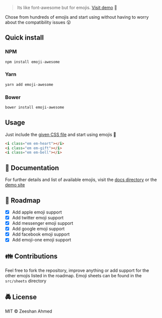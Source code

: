<img src="https://dzwonsemrish7.cloudfront.net/items/1Y0p3J3C3q1k3Q3a2131/Untitled-1.png" alt=""/>

> Its like font-awesome but for emojis. [Visit demo](https://zeeshanu.github.io/emoji-awesome/) :dancer:

Chose from hundreds of emojis and start using without having to worry about the compatibility issues :open_mouth:

## Quick install

### NPM

```bash
npm install emoji-awesome
```

### Yarn

```bash
yarn add emoji-awesome
```

### Bower

```bash
bower install emoji-awesome
```

## Usage

Just include the [given CSS file](https://raw.githubusercontent.com/zeeshanu/emoji-awesome/master/dist/css/emoji-awesome.min.css) and start using emojis :clap:

```html
<i class="em em-heart"></i>
<i class="em em-gift"></i>
<i class="em em-bell"></i>
```

## :page_with_curl: Documentation

For further details and list of available emojis, visit the [docs directory](https://github.com/zeeshanu/emoji-awesome/tree/master/docs) or the [demo site](http://zeeshanu.github.io/emoji-awesome)

## :vertical_traffic_light: Roadmap

- [x] Add apple emoji support
- [x] Add twitter emoji support
- [x] Add messenger emoji support
- [x] Add google emoji support
- [x] Add facebook emoji support
- [x] Add emoji-one emoji support

## :family: Contributions

Feel free to fork the repository, improve anything or add support for the other emojis listed in the roadmap. Emoji sheets can be found in the `src/sheets` directory 

## :oncoming_police_car: License

MIT :copyright: Zeeshan Ahmed
